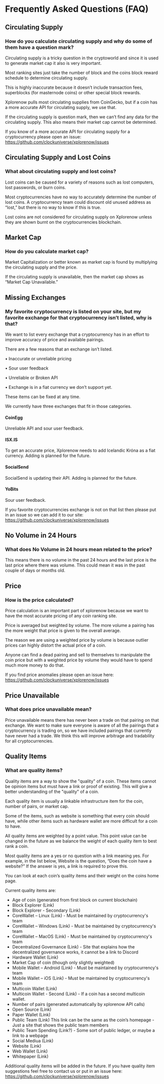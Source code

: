# Frequently Asked Questions (FAQ)

## Circulating Supply

### How do you calculate circulating supply and why do some of them have a question mark?

Circulating supply is a tricky question in the cryptoworld and since it is used to generate market cap it also is very important.

Most ranking sites just take the number of block and the coins block reward schedule to determine circulating supply.  

This is highly inaccurate because it doesn’t include transaction fees, superblocks (for masternode coins) or other special block rewards.

Xplorenow pulls most circulating supplies from CoinGecko, but if a coin has a more accurate API for circulating supply, we use that.

If the circulating supply is question mark, then we can’t find any data for the circulating supply.  This also means their market cap cannot be determined.

If you know of a more accurate API for circulating supply for a cryptocurrency please open an issue: https://github.com/clockuniverse/xplorenow/issues

## Circulating Supply and Lost Coins

### What about circulating supply and lost coins?

Lost coins can be caused for a variety of reasons such as lost computers, lost passwords, or burn coins.

Most cryptocurrencies have no way to accurately determine the number of lost coins.  A cryptocurrency team could discount old unused address as “lost,” but there is no way to know if this is true.

Lost coins are not considered for circulating supply on Xplorenow unless they are shown burnt on the cryptocurrencies blockchain.

## Market Cap

### How do you calculate market cap?

Market Capitalization or better known as market cap is found by multiplying the circulating supply and the price.

If the circulating supply is unavailable, then the market cap shows as “Market Cap Unavailable.”

## Missing Exchanges

### My favorite cryptocurrency is listed on your site, but my favorite exchange for that cryptocurrency isn’t listed, why is that?

We want to list every exchange that a cryptocurrency has in an effort to improve accuracy of price and available pairings.

There are a few reasons that an exchange isn’t listed.

•	Inaccurate or unreliable pricing

•	Sour user feedback

•	Unreliable or Broken API

•	Exchange is in a fiat currency we don’t support yet.

These items can be fixed at any time.

We currently have three exchanges that fit in those categories.

#### CoinEgg

Unreliable API and sour user feedback.

#### ISX.IS

To get an accurate price, Xplorenow needs to add Icelandic Króna as a fiat currency.  Adding is planned for the future.

#### SocialSend

SocialSend is updating their API.  Adding is planned for the future.

#### YoBits

Sour user feedback.

If you favorite cryptocurrencies exchange is not on that list then please put in an issue so we can add it to our site: https://github.com/clockuniverse/xplorenow/issues

## No Volume in 24 Hours

### What does No Volume in 24 hours mean related to the price?

This means there is no volume in the past 24 hours and the last price is the last price where there was volume.  This could mean it was in the past couple of days or months old.

## Price

### How is the price calculated?

Price calculation is an important part of xplorenow because we want to have the most accurate pricing of any coin ranking site.

Price is averaged but weighted by volume.  The more volume a pairing has the more weight that price is given to the overall average.

The reason we are using a weighted price by volume is because outlier prices can highly distort the actual price of a coin.

Anyone can find a dead pairing and sell to themselves to manipulate the coin price but with a weighted price by volume they would have to spend much more money to do that.

If you find price anomalies please open an issue here: https://github.com/clockuniverse/xplorenow/issues

## Price Unavailable

### What does price unavailable mean?

Price unavailable means there has never been a trade on that pairing on that exchange.  We want to make sure everyone is aware of all the pairings that a cryptocurrency is trading on, so we have included pairings that currently have never had a trade.  We think this will improve arbitrage and tradability for all cryptocurrencies.

## Quality Items

### What are quality items?

Quality items are a way to show the "quality" of a coin.  These items cannot be opinion items but must have a link or proof of existing.  This will give a better understanding of the "quality" of a coin.

Each quality item is usually a linkable infrastructure item for the coin, number of pairs, or market cap.

Some of the items, such as website is something that every coin should have, while other items such as hardware wallet are more difficult for a coin to have.

All quality items are weighted by a point value.  This point value can be changed in the future as we balance the weight of each quality item to best rank a coin.

Most quality items are a yes or no question with a link meaning yes.  For example, in the list below, Website is the question, “Does the coin have a website?”  If the answer is yes, a link is required to prove this.

You can look at each coin’s quality items and their weight on the coins home page.

Current quality items are:
* Age of coin (generated from first block on current blockchain)
* Block Explorer (Link)
* Block Explorer - Secondary (Link)
* CoreWallet – Linux (Link) - Must be maintained by cryptocurrency's team
* CoreWallet – Windows (Link) - Must be maintained by cryptocurrency's team
* CoreWallet – MacOS (Link) - Must be maintained by cryptocurrency's team
* Decentralized Governance (Link) - Site that explains how the decentralized governance works, it cannot be a link to Discord
* Hardware Wallet (Link)
* Market Cap of coin (though only slightly weighted)
* Mobile Wallet – Android (Link) - Must be maintained by cryptocurrency's team
* Mobile Wallet – iOS (Link) - Must be maintained by cryptocurrency's team
* Multicoin Wallet (Link) 
* Multicoin Wallet - Second (Link) - If a coin has a second multicoin wallet.
* Number of pairs (generated automatically by xplorenow API calls)
* Open Source (Link)
* Paper Wallet (Link)
* Public Team (Link)  This link can be the same as the coin’s homepage - Just a site that shows the public team members
* Public Team Spending (Link?) - Some sort of public ledger, or maybe a link to a webpage
* Social Mediua (Link)
* Website (Link)
* Web Wallet (Link)
* Whitepaper (Link)

Additional quality items will be added in the future.  If you have quality item suggestions feel free to contact us or put in an issue here: https://github.com/clockuniverse/xplorenow/issues
